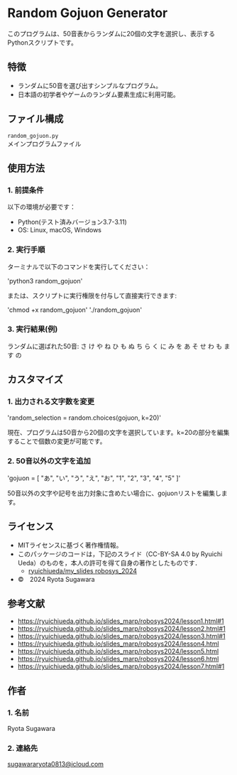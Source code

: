 # Random Gojuon Generator

このプログラムは、50音表からランダムに20個の文字を選択し、表示するPythonスクリプトです。

## 特徴

- ランダムに50音を選び出すシンプルなプログラム。
- 日本語の初学者やゲームのランダム要素生成に利用可能。

## ファイル構成

`random_gojuon.py`  
メインプログラムファイル

## 使用方法

### 1. 前提条件

以下の環境が必要です：
- Python(テスト済みバージョン3.7-3.11)
- OS: Linux, macOS, Windows

### 2. 実行手順

ターミナルで以下のコマンドを実行してください：

'python3 random_gojuon'

または、スクリプトに実行権限を付与して直接実行できます:

'chmod +x random_gojuon'
'./random_gojuon'

### 3. 実行結果(例)

ランダムに選ばれた50音:
さ け や ね ひ も ぬ ち ら く に み を あ そ せ わ も ま す の

## カスタマイズ

### 1. 出力される文字数を変更

'random_selection = random.choices(gojuon, k=20)'

現在、プログラムは50音から20個の文字を選択しています。k=20の部分を編集することで個数の変更が可能です。

### 2. 50音以外の文字を追加

'gojuon = [
    "あ", "い", "う", "え", "お",
    "1", "2", "3", "4", "5"
]'


50音以外の文字や記号を出力対象に含めたい場合に、gojuonリストを編集します。

## ライセンス

- MITライセンスに基づく著作権情報。
- このパッケージのコードは，下記のスライド（CC-BY-SA 4.0 by Ryuichi Ueda）のものを，本人の許可を得て自身の著作としたものです．
    - [ryuichiueda/my_slides robosys_2024](https://github.com/ryuichiueda/my_slides/tree/master/robosys_2024)
- ©　2024 Ryota Sugawara

## 参考文献

- https://ryuichiueda.github.io/slides_marp/robosys2024/lesson1.html#1
- https://ryuichiueda.github.io/slides_marp/robosys2024/lesson2.html#1
- https://ryuichiueda.github.io/slides_marp/robosys2024/lesson3.html#1
- https://ryuichiueda.github.io/slides_marp/robosys2024/lesson4.html
- https://ryuichiueda.github.io/slides_marp/robosys2024/lesson5.html
- https://ryuichiueda.github.io/slides_marp/robosys2024/lesson6.html
- https://ryuichiueda.github.io/slides_marp/robosys2024/lesson7.html#1


## 作者

### 1. 名前

Ryota Sugawara

### 2. 連絡先

sugawararyota0813@icloud.com
